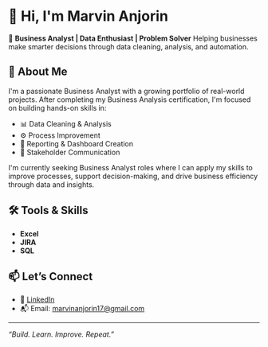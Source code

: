 
# 👋 Hi, I'm Marvin Anjorin

🎯 **Business Analyst | Data Enthusiast | Problem Solver**
Helping businesses make smarter decisions through data cleaning, analysis, and automation.
## 🧠 About Me

I'm a passionate Business Analyst with a growing portfolio of real-world projects. After completing my Business Analysis certification, I'm focused on building hands-on skills in:

* 📊 Data Cleaning & Analysis
* ⚙️ Process Improvement
* 📝 Reporting & Dashboard Creation
* 👥 Stakeholder Communication

I'm currently seeking Business Analyst roles where I can apply my skills to improve processes, support decision-making, and drive business efficiency through data and insights.

## 🛠️ Tools & Skills

* **Excel**
* **JIRA** 
* **SQL**

  
## 📫 Let’s Connect

* 💼 [LinkedIn](https://www.linkedin.com/in/marvinanjorin)
* 📬 Email: [marvinanjorin17@gmail.com](mailto:marvinanjorin17@gmail.com)


---

*“Build. Learn. Improve. Repeat.”*
